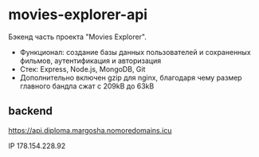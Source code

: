 # movies-explorer-api

Бэкенд часть проекта "Movies Explorer".
* Функционал: создание базы данных пользователей и сохраненных фильмов, аутентификация и авторизация
* Стек: Express, Node.js, MongoDB, Git
* Дополнительно включен gzip для nginx, благодаря чему размер главного бандла сжат с 209kB до 63kB

## backend
https://api.diploma.margosha.nomoredomains.icu

IP 178.154.228.92
